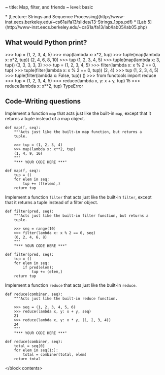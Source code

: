 ~ title: Map, filter, and friends
~ level: basic

<block references>
* [Lecture: Strings and Sequence Processing](http://www-inst.eecs.berkeley.edu/~cs61a/fa13/slides/13-Strings_1pps.pdf)
* [Lab 5](http://www-inst.eecs.berkeley.edu/~cs61a/fa13/lab/lab05/lab05.php)
</block references>

<block notes>
</block notes>

<block contents>

What would Python print?
------------------------

<question>

<wwpp>
    >>> tup = (1, 2, 3, 4, 5)
    >>> map(lambda x: x*2, tup)
    <map object ...>
    >>> tuple(map(lambda x: x*2, tup))
    (2, 4, 6, 8, 10)
    >>> tup
    (1, 2, 3, 4, 5)
    >>> tuple(map(lambda x: 3, tup))
    (3, 3, 3, 3, 3)
</wwpp>

<question>

<wwpp>
    >>> tup = (1, 2, 3, 4, 5)
    >>> filter(lambda x: x % 2 == 0, tup)
    <filter object>
    >>> tuple(filter(lambda x: x % 2 == 0, tup))
    (2, 4)
    >>> tup
    (1, 2, 3, 4, 5)
    >>> tuple(filter(lambda x: False, tup))
    ()
</wwpp>

<question>

<wwpp>
    >>> from functools import reduce
    >>> tup = (1, 2, 3, 4, 5)
    >>> reduce(lambda x, y: x + y, tup)
    15
    >>> reduce(lambda x: x**2, tup)
    TypeError
</wwpp>

Code-Writing questions
----------------------

<question>

Implement a function `map` that acts just like the built-in `map`,
except that it returns a tuple instead of a map object.

    def map(f, seq):
        """Acts just like the built-in map function, but returns a
        tuple.

        >>> tup = (1, 2, 3, 4)
        >>> map(lambda x: x**2, tup)
        (1, 4, 9, 16)
        """
        "*** YOUR CODE HERE ***"

<solution>

    def map(f, seq):
        tup = ()
        for elem in seq:
            tup += (f(elem),)
        return tup

</solution>

<question>

Implement a function `filter` that acts just like the built-in
`filter`, except that it returns a tuple instead of a filter object.

    def filter(pred, seq):
        """Acts just like the built-in filter function, but returns a
        tuple.

        >>> seq = range(10)
        >>> filter(lambda x: x % 2 == 0, seq)
        (0, 2, 4, 6, 8)
        """
        "*** YOUR CODE HERE ***"

<solution>

    def filter(pred, seq):
        tup = ()
        for elem in seq:
            if pred(elem):
                tup += (elem,)
        return tup

</solution>

<question>

Implement a function `reduce` that acts just like the built-in
`reduce`.

    def reduce(combiner, seq):
        """Acts just like the built-in reduce function.

        >>> seq = (1, 2, 3, 4, 5, 6)
        >>> reduce(lambda x, y: x + y, seq)
        21
        >>> reduce(lambda x, y: x * y, (1, 2, 3, 4))
        24
        """
        "*** YOUR CODE HERE ***"

<solution>

    def reduce(combiner, seq):
        total = seq[0]
        for elem in seq[1:]:
            total = combiner(total, elem)
        return total

</block contents>
